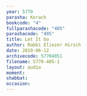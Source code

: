 ```yaml
---
year: 5770
parasha: Korach
bookcode: "4"
fullparashacode: "405"
parashacode: "405"
title: Let It Go
author: Rabbi Eliezer Hirsch
date: 2010-06-12
archivecode: 57704051
filename: 5770-405-1
layout: audio
moment: 
shabbat: 
occasion: 
---
```

